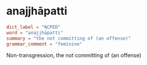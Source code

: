 # anajjhāpatti

``` toml
dict_label = "NCPED"
word = "anajjhāpatti"
summary = "the not committing of (an offense)"
grammar_comment = "feminine"
```

Non\-transgression, the not committing of (an offense)

